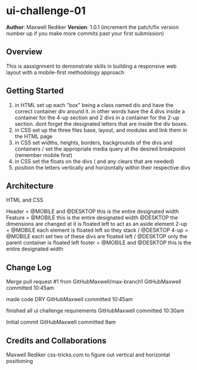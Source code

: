 # ui-challenge-01

**Author**: Maxwell Rediker
**Version**: 1.0.1 (increment the patch/fix version number up if you make more commits past your first submission)

## Overview
<!-- Provide a high level overview of what this application is and why you are building it, beyond the fact that it's an assignment for a Code Fellows 301 class. (i.e. What's your problem domain?) -->
This is  aassignment to demonstrate skills in building a responsive web layout with a mobile-first methodology approach

## Getting Started
<!-- What are the steps that a user must take in order to build this app on their own machine and get it running? -->
1. in HTML set up each "box" being a class named div and have the correct container div around it. in other words have the 4 divs inside a container for the 4-up section and 2 divs in a container for the 2-up section. dont forget the designated letters that are inside the div boxes.
2. in CSS set up the three files base, layout, and modules and link them in the HTML page
3. in CSS set widths, heights, borders, backgrounds of the divs and containers / set the appropriate media query at the desired breakpoint (remember mobile first)
4. in CSS set the floats on the divs ( and any clears that are needed)
5. position the letters vertically and horizontally within their respective divs

## Architecture
<!-- Provide a detailed description of the application design. What technologies (languages, libraries, etc) you're using, and any other relevant design information. -->
HTML and CSS

Header = @MOBILE and @DESKTOP this is the entire designated width
Feature = @MOBILE this is the entire designated width @DESKTOP the dimensions are changed at it is floated left to act as an aside element
2-up = @MOBILE each element is floated left so they stack / @DESKTOP 
4-up = @MOBILE each set two of these divs are floated left / @DESKTOP only the parent container is floated left
footer = @MOBILE and @DESKTOP this is the entire designated width


## Change Log
<!-- Use this are to document the iterative changes made to your application as each feature is successfully implemented. Use time stamps. Here's an examples:-->

Merge pull request #1 from GitHubMaxwell/max-branch1
GitHubMaxwell committed 10:45am

made code DRY
GitHubMaxwell committed 10:45am

finished all ui challenge requirements
GitHubMaxwell committed 10:30am

Initial commit
GitHubMaxwell committed 9am


## Credits and Collaborations
<!-- Give credit (and a link) to other people or resources that helped you build this application. -->
Maxwell Rediker
css-tricks.com to figure out vertical and horizontal positioning